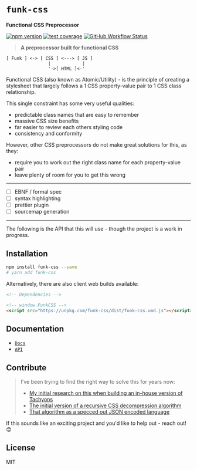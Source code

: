 # `funk-css`

**Functional CSS Preprocessor**

[![npm version](https://img.shields.io/npm/v/funk-css.svg?style=flat-square)](https://www.npmjs.com/package/funk-css)
[![test coverage](https://img.shields.io/badge/dynamic/json?style=flat-square&color=brightgreen&label=coverage&query=%24.total.branches.pct&suffix=%25&url=https%3A%2F%2Funpkg.com%2Ffunk-css%2Fcoverage%2Fcoverage-summary.json)](https://www.npmjs.com/package/funk-css)
[![GitHub Workflow Status](https://img.shields.io/github/workflow/status/tbjgolden/funk-css/Release?style=flat-square)](https://github.com/tbjgolden/funk-css/actions?query=workflow%3ARelease)

> **A preprocessor built for functional CSS**

```none
[ Funk ] <-> [ CSS ] <---> [ JS ]
                |            |
                '->[ HTML ]<-'
```

Functional CSS (also known as Atomic/Utility) - is the principle of creating a
stylesheet that largely follows a 1 CSS property-value pair to 1 CSS class
relationship.

This single constraint has some very useful qualities:

- predictable class names that are easy to remember
- massive CSS size benefits
- far easier to review each others styling code
- consistency and conformity

However, other CSS preprocessors do not make great solutions for this, as they:

- require you to work out the right class name for each property-value pair
- leave plenty of room for you to get this wrong

---

- [ ] EBNF / formal spec
- [ ] syntax highlighting
- [ ] prettier plugin
- [ ] sourcemap generation

---

The following is the API that this will use - though the project is a work in
progress.

## Installation

```sh
npm install funk-css --save
# yarn add funk-css
```

Alternatively, there are also client web builds available:

<!-- IMPORTANT: Do not delete or change the comments in the code block below -->

```html
<!-- Dependencies -->

<!-- window.FunkCSS -->
<script src="https://unpkg.com/funk-css/dist/funk-css.umd.js"></script>
```

## Documentation

- [`Docs`](docs)
- [`API`](docs/api)

## Contribute

> I've been trying to find the right way to solve this for years now:
>
> - [My initial research on this when building an in-house version of Tachyons](https://github.com/tbjgolden/css-is-gr9)
> - [The initial version of a recursive CSS decompression algorithm](https://github.com/tbjgolden/cssinjson)
> - [That algorithm as a specced out JSON encoded language](https://github.com/tbjgolden/ainsley)

If this sounds like an exciting project and you'd like to help out - reach out!
😊

## License

MIT

<!-- Original starter readme: https://github.com/tbjgolden/create-typescript-react-library -->
